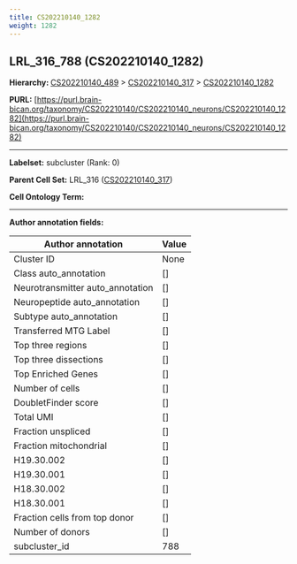 ```yaml
---
title: CS202210140_1282
weight: 1282
---
```

## LRL_316_788 (CS202210140_1282)
<b>Hierarchy: </b>
[CS202210140_489](../CS202210140_489) >
[CS202210140_317](../CS202210140_317) >
[CS202210140_1282](../CS202210140_1282)

**PURL:** [https://purl.brain-bican.org/taxonomy/CS202210140/CS202210140_neurons/CS202210140_1282](https://purl.brain-bican.org/taxonomy/CS202210140/CS202210140_neurons/CS202210140_1282)

---


**Labelset:** subcluster (Rank: 0)

**Parent Cell Set:** LRL_316 ([CS202210140_317](../CS202210140_317))



**Cell Ontology Term:** 

[MARKER GENES.]: #


---

[TRANSFERRED ANNOTATIONS.]: #


[AUTHOR ANNOTATION FIELDS.]: #


**Author annotation fields:**

| Author annotation | Value |
|-------------------|-------|
|Cluster ID|None|
|Class auto_annotation|[]|
|Neurotransmitter auto_annotation|[]|
|Neuropeptide auto_annotation|[]|
|Subtype auto_annotation|[]|
|Transferred MTG Label|[]|
|Top three regions|[]|
|Top three dissections|[]|
|Top Enriched Genes|[]|
|Number of cells|[]|
|DoubletFinder score|[]|
|Total UMI|[]|
|Fraction unspliced|[]|
|Fraction mitochondrial|[]|
|H19.30.002|[]|
|H19.30.001|[]|
|H18.30.002|[]|
|H18.30.001|[]|
|Fraction cells from top donor|[]|
|Number of donors|[]|
|subcluster_id|788|
